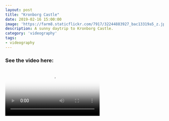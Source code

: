 ```yaml
---
layout: post
title: "Kronborg Castle"
date: 2019-02-16 15:00:00
image: 'https://farm8.staticflickr.com/7917/32244883927_bac13319a5_z.jpg'
description: A sunny daytrip to Kronborg Castle.
category: 'videography'
tags:
- videography
---
```


### See the video here:

<div class="embed-bg">
  <div class="video-embed">
    <script src="{{ "/assets/js/plyr.polyfilled.min.js" | prepend: site.baseurl }}"></script>
    <video id="player" controls playsineline poster="https://farm8.staticflickr.com/7917/32244883927_bac13319a5_z.jpg">
  <source src="https://www.flickr.com/photos/162779846@N06/32244872137/play/hd/898dccc678/" type="video/mp4" size="1080">:
  <source src="https://www.flickr.com/photos/162779846@N06/32244872137/play/site/898dccc678/" type="video/mp4" size="360">:
  <!-- Fallback for browsers that don't support the <video> element -->
  HTML5 Video not available in your browser
  </video>
  <script>const player = new Plyr('#player', {controls: ['play-large', 'play', 'progress', 'settings', 'fullscreen'], settings: ['quality'], keyboard: { focused: true, global: true}}); window.player = player;</script>
  </div>
</div>
